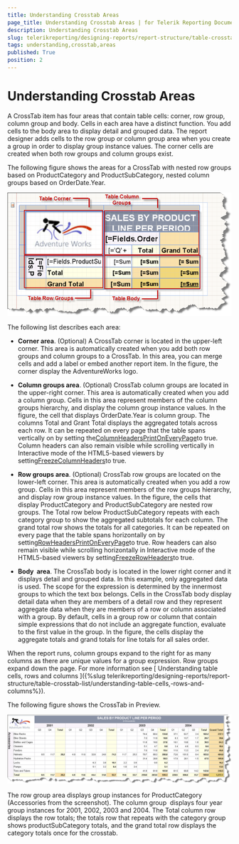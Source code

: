 ```yaml
---
title: Understanding Crosstab Areas
page_title: Understanding Crosstab Areas | for Telerik Reporting Documentation
description: Understanding Crosstab Areas
slug: telerikreporting/designing-reports/report-structure/table-crosstab-list/understanding-crosstab-areas
tags: understanding,crosstab,areas
published: True
position: 2
---
```


# Understanding Crosstab Areas



A CrossTab item has four areas that contain table cells: corner, row group, column group and body. Cells in each area have a distinct function. You add cells to the body area to display detail and grouped data. The report designer adds cells to the row group or column group area when you create a group in order to display group instance values. The corner cells are created when both row groups and column groups exist.

The following figure shows the areas for a CrossTab with nested row groups based on ProductCategory and ProductSubCategory, nested column groups based on OrderDate.Year.

  

  ![](images/table4.png)

The following list describes each area:

*  __Corner area__. (Optional) A CrossTab corner is located in the upper-left corner. This area is
            automatically created when you add both row groups and column groups to a CrossTab. In this area, you can merge cells and add a
            label or embed another report item. In the figure, the corner display the AdventureWorks logo.

*  __Column groups area__. (Optional) CrossTab column groups are located in the upper-right corner. This
            area is automatically created when you add a column group. Cells in this area represent members of the column groups hierarchy, and
            display the column group instance values. In the figure, the cell that displays OrderDate.Year is column group. The columns Total
            and Grant Total displays the aggregated totals across each row. It can be repeated on every page that the table spans vertically on by
            setting the[ColumnHeadersPrintOnEveryPage](/reporting/api/Telerik.Reporting.Table#Telerik_Reporting_Table_ColumnHeadersPrintOnEveryPage)to true.
            Column headers can also remain visible while scrolling vertically in Interactive mode of the HTML5-based viewers by setting[FreezeColumnHeaders](/reporting/api/Telerik.Reporting.Table#Telerik_Reporting_Table_FreezeColumnHeaders)to true.

*  __Row groups area__. (Optional) CrossTab row groups are located on the lower-left corner. This area is
            automatically created when you add a row group. Cells in this area represent members of the row groups hierarchy, and display row
            group instance values. In the figure, the cells that display ProductCategory and ProductSubCategory are nested row groups. The Total
            row below ProductSubCategory repeats with each category group to show the aggregated subtotals for each column. The grand total row
            shows the totals for all categories. It can be repeated on every page that the table spans horizontally on by setting[RowHeadersPrintOnEveryPage](/reporting/api/Telerik.Reporting.Table#Telerik_Reporting_Table_RowHeadersPrintOnEveryPage)to true.
            Row headers can also remain visible while scrolling horizontally in Interactive mode of the HTML5-based viewers by setting[FreezeRowHeaders](/reporting/api/Telerik.Reporting.Table#Telerik_Reporting_Table_FreezeRowHeaders)to true.

*  __Body  area__. The CrossTab body is located in the lower right corner and it displays detail and grouped
            data. In this example, only aggregated data is used. The scope for the expression is determined by the innermost groups to which the
            text box belongs. Cells in the CrossTab body display detail data when they are members of a detail row and they represent aggregate
            data when they are members of a row or column associated with a group. By default, cells in a group row or column that contain simple
            expressions that do not include an aggregate function, evaluate to the first value in the group. In the figure, the cells display the
            aggregate totals and grand totals for line totals for all sales order.

When the report runs, column groups expand to the right for as many columns as there are unique values for a group expression. Row           groups expand down the page. For more information see [          Understanding             table cells, rows and columns        ]({%slug telerikreporting/designing-reports/report-structure/table-crosstab-list/understanding-table-cells,-rows-and-columns%}).         

The following figure shows the CrossTab in Preview.

  

  ![](images/table5.png)

The row group area displays group instances for ProductCategory (Accessories from the screenshot). The column group  displays four           year group instances for 2001, 2002, 2003 and 2004. The Total column row displays the row totals; the totals row that repeats with           the category group shows productSubCategory totals, and the grand total row displays the category totals once for the crosstab.

